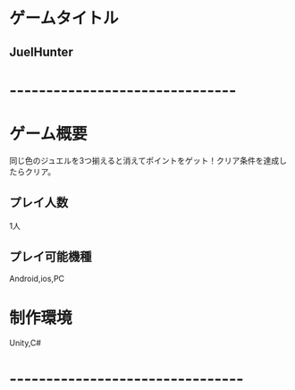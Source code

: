 # ゲームタイトル

## JuelHunter 
# -------------------------------

# ゲーム概要

同じ色のジュエルを3つ揃えると消えてポイントをゲット！クリア条件を達成したらクリア。  

## プレイ人数  

1人  

## プレイ可能機種  

Android,ios,PC  

# 制作環境
Unity,C#  

# --------------------------------
